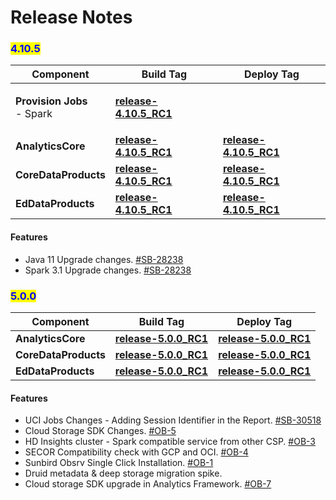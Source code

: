# Release Notes

### <mark style="color:blue;">4.10.5</mark>

| Component                                             | Build Tag                                                                                                        | Deploy Tag                                                                                                   |
| ----------------------------------------------------- | ---------------------------------------------------------------------------------------------------------------- | ------------------------------------------------------------------------------------------------------------ |
| <p><strong>Provision Jobs</strong><br>- Spark<br></p> | [**release-4.10.5\_RC1**](https://github.com/project-sunbird/sunbird-data-pipeline/tree/release-4.10.5\_RC1)     |                                                                                                              |
| **AnalyticsCore**                                     | [**release-4.10.5\_RC1**](https://github.com/project-sunbird/sunbird-analytics-core/tree/release-4.10.5\_RC1)    | [**release-4.10.5\_RC1**](https://github.com/project-sunbird/sunbird-data-pipeline/tree/release-4.10.5\_RC1) |
| **CoreDataProducts**                                  | [**release-4.10.5\_RC1**](https://github.com/project-sunbird/sunbird-core-dataproducts/tree/release-4.10.5\_RC1) | [**release-4.10.5\_RC1**](https://github.com/project-sunbird/sunbird-data-pipeline/tree/release-4.10.5\_RC1) |
| **EdDataProducts**                                    | [**release-4.10.5\_RC1**](https://github.com/Sunbird-Ed/sunbird-data-products/tree/release-4.10.5\_RC1)          | [**release-4.10.5\_RC1**](https://github.com/project-sunbird/sunbird-data-pipeline/tree/release-4.10.5\_RC1) |

#### **Features**

* Java 11 Upgrade changes. [#SB-28238](https://project-sunbird.atlassian.net/browse/SB-28238)
* Spark 3.1 Upgrade changes. [#SB-28238](https://project-sunbird.atlassian.net/browse/SB-28238)

### <mark style="color:blue;">5.0.0</mark>

| Component                                             | Build Tag                                                                                                        | Deploy Tag                                                                                                 |
| ----------------------------------------------------- | ---------------------------------------------------------------------------------------------------------------- |------------------------------------------------------------------------------------------------------------|
| **AnalyticsCore**                                     | [**release-5.0.0\_RC1**](https://github.com/project-sunbird/sunbird-analytics-core/tree/release-5.0.0\_RC1)    | [**release-5.0.0\_RC1**](https://github.com/project-sunbird/sunbird-data-pipeline/tree/release-5.0.0\_RC1) |
| **CoreDataProducts**                                  | [**release-5.0.0\_RC1**](https://github.com/project-sunbird/sunbird-core-dataproducts/tree/release-4.10.5\_RC1) | [**release-5.0.0\_RC1**](https://github.com/project-sunbird/sunbird-data-pipeline/tree/release-5.0.0\_RC1) |
| **EdDataProducts**                                    | [**release-5.0.0\_RC1**](https://github.com/Sunbird-Ed/sunbird-data-products/tree/release-5.0.0\_RC1)          | [**release-5.0.0\_RC1**](https://github.com/project-sunbird/sunbird-data-pipeline/tree/release-5.0.0\_RC1) |

#### **Features**

* UCI Jobs Changes - Adding Session Identifier in the Report. [#SB-30518](https://project-sunbird.atlassian.net/browse/SB-30518) 
* Cloud Storage SDK Changes. [#OB-5](https://project-sunbird.atlassian.net/browse/OB-5)
* HD Insights cluster - Spark compatible service from other CSP. [#OB-3](https://project-sunbird.atlassian.net/browse/OB-3)
* SECOR Compatibility check with GCP and OCI. [#OB-4](https://project-sunbird.atlassian.net/browse/OB-4)
* Sunbird Obsrv Single Click Installation. [#OB-1](https://project-sunbird.atlassian.net/browse/OB-1)
* Druid metadata & deep storage migration spike.
* Cloud storage SDK upgrade in Analytics Framework. [#OB-7](https://project-sunbird.atlassian.net/browse/OB-7)